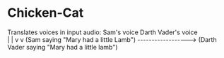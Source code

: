 Chicken-Cat
===========

Translates voices in input audio:
                                  Sam's voice   Darth Vader's voice  
                                       |            |
                                       v            v
(Sam saying "Mary had a little Lamb") ------------------> (Darth Vader saying "Mary had a little lamb")
